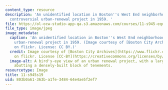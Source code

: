 ```yaml
---
content_type: resource
description: 'An unidentified location in Boston''s West End neighborhood during a
  controversial urban-renewal project in 1959. '
file: https://ol-ocw-studio-app-qa.s3.amazonaws.com/courses/11-s945-equity-inclusion-local-policy-driven-strategies-for-economic-development-the-just-city-spring-2019/803b0a61363ba1fe348464e4ae5f2ef7_11-S945s19.jpg
file_type: image/jpeg
image_metadata:
  caption: 'An unidentified location in Boston''s West End neighborhood during a controversial
    urban-renewal project in 1959. (Image courtesy of [Boston City Archives](https://www.flickr.com/photos/cityofbostonarchives/9317250700/)
    on flickr. License: CC BY.)'
  credit: Image courtesy of [Boston City Archives](https://www.flickr.com/photos/cityofbostonarchives/9317250700/)
    on flickr. License [CC-BY](https://creativecommons.org/licenses/by/2.0/).
  image-alt: A bird's-eye view of an urban renewal project, with a large barren area
    abutting a densely-built block of tenements.
resourcetype: Image
title: 11-s945s19
uid: 803b0a61-363b-a1fe-3484-64e4ae5f2ef7
---
```

